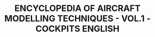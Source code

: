 ---
layout: product
title: "ENCYCLOPEDIA OF AIRCRAFT MODELLING TECHNIQUES - VOL.1 - COCKPITS ENGLISH"
price: "5000" 
desc: "Enciklopedija tom 1"
img_path: "/assets/img/A.MIG-6050.webp"
brand: "AMMO"
available: false
special_offer: false
new: false
soon: false
cat: "090000"
subcat: "090100"
subsubcat: "090101"
sifra: "A.MIG-6050"
popular: false
---